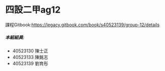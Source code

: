 # 四設二甲ag12

課程Gitbook:https://legacy.gitbook.com/book/s40523139/group-12/details

##### 本組組員:
* 40523130 陳士正
* 40523133 陳銘志
* 40523139 劉育彤
